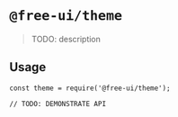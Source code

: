 # `@free-ui/theme`

> TODO: description

## Usage

```
const theme = require('@free-ui/theme');

// TODO: DEMONSTRATE API
```
